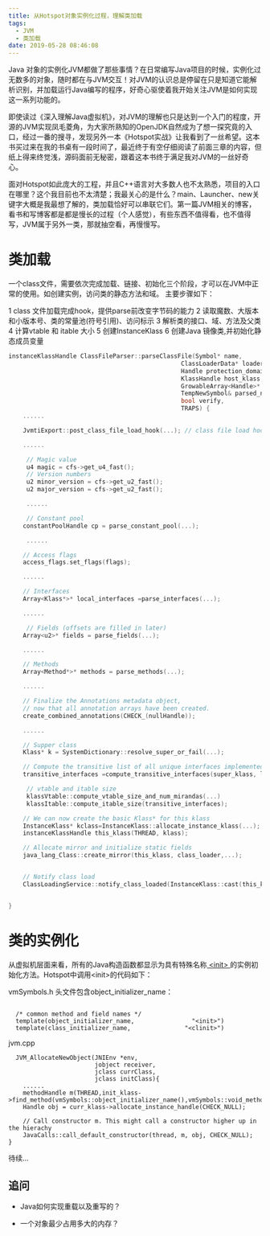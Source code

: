 ```yaml
---
title: 从Hotspot对象实例化过程，理解类加载
tags:
  - JVM
  - 类加载
date: 2019-05-28 08:46:08
---
```



Java 对象的实例化JVM都做了那些事情？在日常编写Java项目的时候，实例化过无数多的对象，随时都在与JVM交互！对JVM的认识总是停留在只是知道它能解析识别，并加载运行Java编写的程序，好奇心驱使着我开始关注JVM是如何实现这一系列功能的。

即使读过《深入理解Java虚拟机》，对JVM的理解也只是达到一个入门的程度，开源的JVM实现凤毛菱角，为大家所熟知的OpenJDK自然成为了想一探究竟的入口，经过一番的搜寻，发现另外一本《Hotspot实战》让我看到了一丝希望。这本书买过来在我的书桌有一段时间了，最近终于有空仔细阅读了前面三章的内容，但纸上得来终觉浅，源码面前无秘密，跟着这本书终于满足我对JVM的一丝好奇心。

面对Hotspot如此庞大的工程，并且C++语言对大多数人也不太熟悉，项目的入口在哪里？这个我目前也不太清楚；我最关心的是什么？main、Launcher、new关键字大概是我最想了解的，类加载恰好可以串联它们。第一篇JVM相关的博客，看书和写博客都是都是慢长的过程（个人感觉），有些东西不值得看，也不值得写，JVM属于另外一类，那就抽空看，再慢慢写。


# 类加载

一个class文件，需要依次完成加载、链接、初始化三个阶段，才可以在JVM中正常的使用。如创建实例，访问类的静态方法和域。
主要步骤如下：

1 class 文件加载完成hook，提供parse前改变字节码的能力
2 读取魔数、大版本和小版本号、类的常量池(符号引用)、访问标示
3 解析类的接口、域、方法及父类
4 计算vtable 和 itable 大小
5 创建InstanceKlass
6 创建Java 镜像类,并初始化静态成员变量


``` C++
instanceKlassHandle ClassFileParser::parseClassFile(Symbol* name,
                                                ClassLoaderData* loader_data,
                                                Handle protection_domain,
                                                KlassHandle host_klass,
                                                GrowableArray<Handle>* cp_patches,
                                                TempNewSymbol& parsed_name,
                                                bool verify,
                                                TRAPS) {
    ......

    JvmtiExport::post_class_file_load_hook(...); // class file load hook

    ......

     // Magic value
     u4 magic = cfs->get_u4_fast();
     // Version numbers
     u2 minor_version = cfs->get_u2_fast();
     u2 major_version = cfs->get_u2_fast();

     ......

     // Constant pool
    constantPoolHandle cp = parse_constant_pool(...);

     ......

    // Access flags
    access_flags.set_flags(flags);

    ......

    // Interfaces
    Array<Klass*>* local_interfaces =parse_interfaces(...);

    ......

     // Fields (offsets are filled in later)
    Array<u2>* fields = parse_fields(...);

    ......

    // Methods
    Array<Method*>* methods = parse_methods(...);

    ......

    // Finalize the Annotations metadata object,
    // now that all annotation arrays have been created.
    create_combined_annotations(CHECK_(nullHandle));

    ......

    // Supper class
    Klass* k = SystemDictionary::resolve_super_or_fail(...);

    // Compute the transitive list of all unique interfaces implemented by this class
    transitive_interfaces =compute_transitive_interfaces(super_klass, local_interfaces, CHECK_(nullHandle));

     // vtable and itable size
     klassVtable::compute_vtable_size_and_num_mirandas(...)
     klassItable::compute_itable_size(transitive_interfaces);

    // We can now create the basic Klass* for this klass
    InstanceKlass* kclass=InstanceKlass::allocate_instance_klass(...);
    instanceKlassHandle this_klass(THREAD, klass);

    // Allocate mirror and initialize static fields
    java_lang_Class::create_mirror(this_klass, class_loader,...);


    // Notify class load  
    ClassLoadingService::notify_class_loaded(InstanceKlass::cast(this_klass()),false /* not shared class */);


}


```

# 类的实例化

  从虚拟机层面来看，所有的Java构造函数都显示为具有特殊名称[ &lt;init&gt; ](https://docs.oracle.com/javase/specs/jvms/se7/html/jvms-2.html)的实例初始化方法。Hotspot中调用&lt;init&gt;的代码如下：

vmSymbols.h 头文件包含object_initializer_name：

```

  /* common method and field names */           
  template(object_initializer_name,                "<init>")  
  template(class_initializer_name,               "<clinit>")    

```

jvm.cpp

```
  JVM_AllocateNewObject(JNIEnv *env,
                        jobject receiver,
                        jclass currClass,
                        jclass initClass){
    ......                      
    methodHandle m(THREAD,init_klass->find_method(vmSymbols::object_initializer_name(),vmSymbols::void_method_signature()));
    Handle obj = curr_klass->allocate_instance_handle(CHECK_NULL);

    // Call constructor m. This might call a constructor higher up in the hierachy
    JavaCalls::call_default_constructor(thread, m, obj, CHECK_NULL);
}

```  

待续...


## 追问

* Java如何实现重载以及重写的？

* 一个对象最少占用多大的内存？
